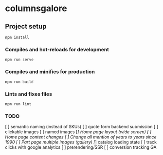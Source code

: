 # columnsgalore

## Project setup
```
npm install
```

### Compiles and hot-reloads for development
```
npm run serve
```

### Compiles and minifies for production
```
npm run build
```

### Lints and fixes files
```
npm run lint
```

### TODO
[ ] semantic naming (instead of SKUs)
[ ] quote form backend submission
[ ] clickable images
[ ] named images
[*] Home page layout (wide screen)
[ ] Home page content changes
[ ] Change all mention of years to years since 1990
[ ] Part page multiple images (gallery)
[*] catalog loading state
[ ] track clicks with google analytics
[ ] prerendering/SSR
[ ] conversion tracking GA
 